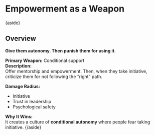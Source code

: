 
# Empowerment as a Weapon

{aside}
## Overview

**Give them autonomy. Then punish them for using it.**

**Primary Weapon:** Conditional support  
**Description:**  
Offer mentorship and empowerment. Then, when they take initiative, criticize them for not following the “right” path.

**Damage Radius:**  

- Initiative
- Trust in leadership
- Psychological safety

**Why It Wins:**  
It creates a culture of **conditional autonomy** where people fear taking initiative.
{/aside}

